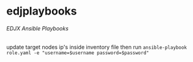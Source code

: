 # edjplaybooks
###### EDJX Ansible Playbooks ######
update target nodes ip's inside inventory file
then run
```ansible-playbook role.yaml -e "username=$username password=$password"```
